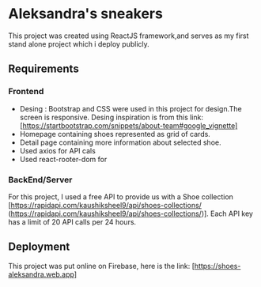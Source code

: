 # Aleksandra's sneakers 

This project was created using ReactJS framework,and serves as my first stand alone project which i deploy publicly.

## Requirements

### Frontend

- Desing : Bootstrap and CSS were used in this project for design.The screen is responsive.
Desing inspiration is from this link: [https://startbootstrap.com/snippets/about-team#google_vignette]
- Homepage containing shoes represented as grid of cards.
- Detail page containing more information about selected shoe.
- Used axios for API cals
- Used react-rooter-dom for




### BackEnd/Server
For this project, I used a free API to provide us with a Shoe collection [https://rapidapi.com/kaushiksheel9/api/shoes-collections/ (https://rapidapi.com/kaushiksheel9/api/shoes-collections/)]. Each API key has a limit of 20 API calls per 24 hours.
  



## Deployment
  This project was put online on Firebase, here is the link: [https://shoes-aleksandra.web.app]
